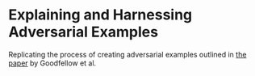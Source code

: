 # Explaining and Harnessing Adversarial Examples

Replicating the process of creating adversarial examples outlined in [the paper](https://arxiv.org/pdf/1412.6572v3.pdf) by Goodfellow et al.
